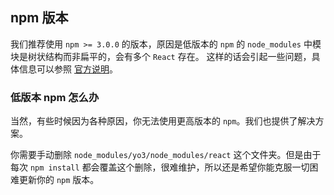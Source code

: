 ## npm 版本

我们推荐使用 `npm >= 3.0.0` 的版本，原因是低版本的 `npm` 的 `node_modules` 中模块是树状结构而非扁平的，会有多个 `React` 存在。
这样的话会引起一些问题，具体信息可以参照 [官方说明](https://facebook.github.io/react/warnings/refs-must-have-owner.html)。

### 低版本 npm 怎么办

当然，有些时候因为各种原因，你无法使用更高版本的 `npm`。我们也提供了解决方案。

你需要手动删除 `node_modules/yo3/node_modules/react` 这个文件夹。但是由于每次 `npm install` 都会覆盖这个删除，很难维护，所以还是希望你能克服一切困难更新你的 `npm` 版本。